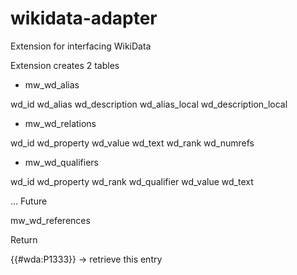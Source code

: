 # wikidata-adapter

Extension for interfacing WikiData

Extension creates 2 tables

* mw_wd_alias

wd_id	wd_alias	wd_description wd_alias_local wd_description_local

* mw_wd_relations

wd_id	wd_property	wd_value	wd_text	wd_rank wd_numrefs


* mw_wd_qualifiers

wd_id	wd_property	wd_rank wd_qualifier wd_value	wd_text

...
Future

mw_wd_references

Return

{{#wda:P1333}} -> retrieve this entry

